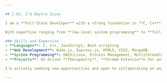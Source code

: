 ```yaml
---

## 👋 Hi, I’m Dmytro Zuiev

I am a **Full-Stack Developer** with a strong foundation in **C, C++**, and **Bash** for system-level programming, alongside **JavaScript, HTML/CSS**, and **Node.js** for web development. Currently, I'm honing my skills through project-based learning at **42 London** while working on AI-driven web applications and browser extensions.

With expertise ranging from **low-level system programming** to **full-stack development**, I thrive on tackling diverse technical challenges. I am open to collaborating on innovative projects where I can contribute my comprehensive skill set and continue growing in a dynamic development environment.

### Skills and Expertise
- **Languages**: C, C++, JavaScript, Bash scripting
- **Web Development**: Node.js, Express.js, HTML5, CSS3, MongoDB
- **System Programming**: UNIX/Linux, Process Management, Multithreading
- **Projects**: AI-driven **Therapoetry**, **Chrome Extensio**n for auto auctions

I'm actively seeking new opportunities and open to collaborating on any exciting projects. Feel free to get in touch!

---
```

